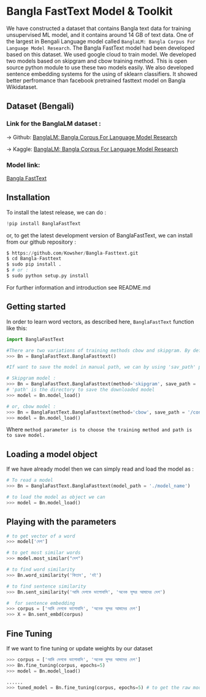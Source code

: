 <!-- <img align="center" alt="banglaLM" src="assets\data-original.png" width="100%" /> -->

# Bangla FastText Model & Toolkit
We have constructed a dataset that contains Bangla text data for training unsupervised ML model, and it contains around 14 GB of text data. One of the largest in Bengali Language model called `BanglaLM: Bangla Corpus For Language Model Research`. The Bangla FastText model had been developed based on this dataset. We used google cloud to train model. We developed two models based on skipgram and cbow training method. This is open source python module to use these two models easily. We also developed sentence embedding systems for the using of sklearn classifiers. It showed better perfromance than facebook pretrained fasttext model on Bangla Wikidataset.
## Dataset (Bengali)

### Link for the BanglaLM dataset :
-> Github: [BanglaLM: Bangla Corpus For Language Model Research](https://github.com/Kowsher/BanglaLM-Dataset)

-> Kaggle: [BanglaLM: Bangla Corpus For Language Model Research](https://www.kaggle.com/gakowsher/bangla-language-model-dataset)

### Model link:
[Bangla FastText](https://www.kaggle.com/gakowsher/bangla-fasttext)



## Installation
To install the latest release, we can do :

``` python
!pip install BanglaFastText
```
or, to get the latest development version of BanglaFastText, we can install from our github repository :
``` python
$ https://github.com/Kowsher/Bangla-Fasttext.git
$ cd Bangla-Fasttext
$ sudo pip install .
$ # or :
$ sudo python setup.py install
```
For further information and introduction see README.md

## Getting started

In order to learn word vectors, as described here, `BanglaFastText` function like this:
``` python
import BanglaFastText

#There are two variations of training methods cbow and skipgram. By default, it's cbow method and the model preparation path is set default as current working directory 
>>> Bn = BanglaFastText.BanglaFasttext()

#If want to save the model in manual path, we can by using 'sav_path' parameter.

# Skipgram model :
>>> Bn = BanglaFastText.BanglaFasttext(method='skipgram', save_path = '/content/model')
# 'path' is the directory to save the downloaded model
>>> model = Bn.model_load()

# or, cbow model :
>>> Bn = BanglaFastText.BanglaFasttext(method='cbow', save_path = '/content/model')
>>> model = Bn.model_load()
```
Where  `method parameter is to choose the training method and path is to save model.`

## Loading a model object
If we have already model then we can simply read and load the model as :

``` python
# To read a model
>>> Bn = BanglaFastText.BanglaFasttext(model_path = './model_name')

# to load the model as object we can
>>> model = Bn.model_load()
```
## Playing with the parameters
``` python
# to get vector of a word
>>> model['দেশ']

# to get most similar words
>>> model.most_similar("দেশ")

# to find word similarity
>>> Bn.word_similarity('কিতাব', 'বই')

# to find sentence similarity
>>> Bn.sent_similarity('আমি দেশকে ভালোবাসি', 'অনেক সুন্দর আমাদের দেশ')

#  for sentence embedding 
>>> corpus = ['আমি দেশকে ভালোবাসি', 'অনেক সুন্দর আমাদের দেশ']
>>> X = Bn.sent_embd(corpus)
```
## Fine Tuning
 If we want to fine tuning or update weights by our dataset
``` python
>>> corpus = ['আমি দেশকে ভালোবাসি', 'অনেক সুন্দর আমাদের দেশ']
>>> Bn.fine_tuning(corpus, epochs=5)
>>> model = Bn.model_load()

......
>>> tuned_model = Bn.fine_tuning(corpus, epochs=5) # to get the raw model after finetuned, if we want to use it further  
```
